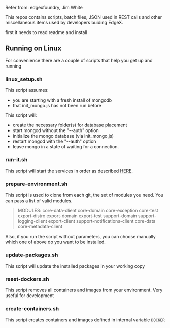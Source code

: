 
Refer from: edgexfoundry, Jim White

This repos contains scripts, batch files, JSON used in REST calls and other miscellaneous items used by developers buiding EdgeX.

first it needs to read readme and install

## Running on Linux

For convenience there are a couple of scripts that help you get up and running

### linux_setup.sh
This script assumes:
* you are starting with a fresh install of mongodb
* that init_mongo.js has not been run before  

This script will:
* create the necessary folder(s) for database placement
* start mongod without the "--auth" option
* initialize the mongo database (via init_mongo.js)
* restart mongod with the "--auth" option
* leave mongo in a state of waiting for a connection.

### run-it.sh
This script will start the services
in order as described [HERE](https://wiki.edgexfoundry.org/display/FA/Get+EdgeX+Foundry+-+Users).


### prepare-environment.sh

This script is used to clone from each git, the set of modules you need. You can pass a list of valid modules.

>MODULES: core-data-client core-domain core-exception core-test export-distro 
>export-domain export-test support-domain support-logging-client export-client
>support-notifications-client core-data core-metadata-client

Also, if you run the script without parameters, you can choose manually which one of above do you want to be installed.


### update-packages.sh

This script will update the installed packages in your working copy

### reset-dockers.sh

This script removes all containers and images from your environment. Very useful for development

### create-containers.sh

This script creates containers and images defined in internal variable `DOCKER`
